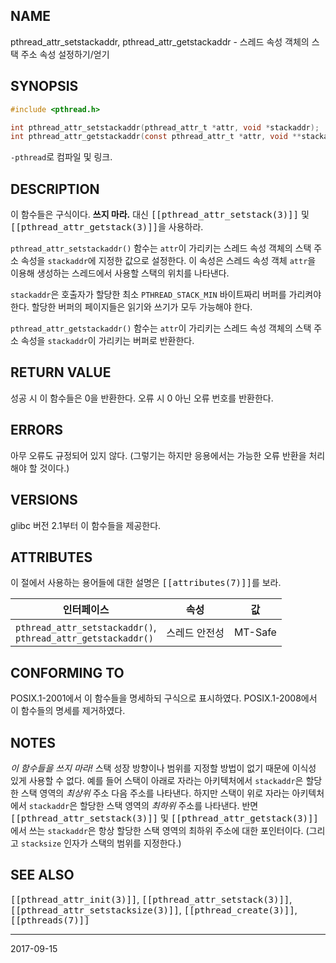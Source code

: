 ## NAME

pthread_attr_setstackaddr, pthread_attr_getstackaddr - 스레드 속성 객체의 스택 주소 속성 설정하기/얻기

## SYNOPSIS

```c
#include <pthread.h>

int pthread_attr_setstackaddr(pthread_attr_t *attr, void *stackaddr);
int pthread_attr_getstackaddr(const pthread_attr_t *attr, void **stackaddr);
```

`-pthread`로 컴파일 및 링크.

## DESCRIPTION

이 함수들은 구식이다. <strong>쓰지 마라.</strong> 대신 <tt>[[pthread_attr_setstack(3)]]</tt> 및 <tt>[[pthread_attr_getstack(3)]]</tt>을 사용하라.

`pthread_attr_setstackaddr()` 함수는 `attr`이 가리키는 스레드 속성 객체의 스택 주소 속성을 `stackaddr`에 지정한 값으로 설정한다. 이 속성은 스레드 속성 객체 `attr`을 이용해 생성하는 스레드에서 사용할 스택의 위치를 나타낸다.

`stackaddr`은 호출자가 할당한 최소 `PTHREAD_STACK_MIN` 바이트짜리 버퍼를 가리켜야 한다. 할당한 버퍼의 페이지들은 읽기와 쓰기가 모두 가능해야 한다.

`pthread_attr_getstackaddr()` 함수는 `attr`이 가리키는 스레드 속성 객체의 스택 주소 속성을 `stackaddr`이 가리키는 버퍼로 반환한다.

## RETURN VALUE

성공 시 이 함수들은 0을 반환한다. 오류 시 0 아닌 오류 번호를 반환한다.

## ERRORS

아무 오류도 규정되어 있지 않다. (그렇기는 하지만 응용에서는 가능한 오류 반환을 처리해야 할 것이다.)

## VERSIONS

glibc 버전 2.1부터 이 함수들을 제공한다.

## ATTRIBUTES

이 절에서 사용하는 용어들에 대한 설명은 <tt>[[attributes(7)]]</tt>를 보라.

| 인터페이스 | 속성 | 값 |
| --- | --- | --- |
| `pthread_attr_setstackaddr()`,<br>`pthread_attr_getstackaddr()` | 스레드 안전성 | MT-Safe |

## CONFORMING TO

POSIX.1-2001에서 이 함수들을 명세하되 구식으로 표시하였다. POSIX.1-2008에서 이 함수들의 명세를 제거하였다.

## NOTES

<em>이 함수들을 쓰지 마라!</em> 스택 성장 방향이나 범위를 지정할 방법이 없기 때문에 이식성 있게 사용할 수 없다. 예를 들어 스택이 아래로 자라는 아키텍처에서 `stackaddr`은 할당한 스택 영역의 <em>최상위</em> 주소 다음 주소를 나타낸다. 하지만 스택이 위로 자라는 아키텍처에서 `stackaddr`은 할당한 스택 영역의 <em>최하위</em> 주소를 나타낸다. 반면 <tt>[[pthread_attr_setstack(3)]]</tt> 및 <tt>[[pthread_attr_getstack(3)]]</tt>에서 쓰는 `stackaddr`은 항상 할당한 스택 영역의 최하위 주소에 대한 포인터이다. (그리고 `stacksize` 인자가 스택의 범위를 지정한다.)

## SEE ALSO

<tt>[[pthread_attr_init(3)]]</tt>, <tt>[[pthread_attr_setstack(3)]]</tt>, <tt>[[pthread_attr_setstacksize(3)]]</tt>, <tt>[[pthread_create(3)]]</tt>, <tt>[[pthreads(7)]]</tt>

----

2017-09-15
